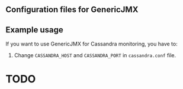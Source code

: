 Configuration files for GenericJMX
----------------------------------

## Example usage
If you want to use GenericJMX for Cassandra monitoring, you have to:
1. Change `CASSANDRA_HOST` and `CASSANDRA_PORT` in `cassandra.conf` file.

# TODO

